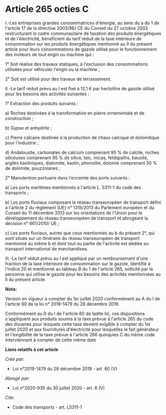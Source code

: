 # Article 265 octies C

I.-Les entreprises grandes consommatrices d'énergie, au sens du a du 1 de l'article 17 de la directive 2003/96/ CE du Conseil
du 27 octobre 2003 restructurant le cadre communautaire de taxation des produits énergétiques et de l'électricité,
bénéficient du tarif réduit de la taxe intérieure de consommation sur les produits énergétiques mentionné au II du présent
article pour leurs consommations de gazole utilisé pour le fonctionnement des moteurs de tout engin ou machine qui :

1° Soit réalise des travaux statiques, à l'exclusion des consommations utilisées pour véhiculer l'engin ou la machine ;

2° Soit est utilisé pour des travaux de terrassement.

II.-Le tarif réduit prévu au I est fixé à 12,1 € par hectolitre de gazole utilisé pour les besoins des activités suivantes :

1° Extraction des produits suivants :

a) Roches destinées à la transformation en pierre ornementale et de construction ;

b) Gypse et anhydrite ;

c) Pierre calcaire destinée à la production de chaux calcique et dolomitique pour l'industrie ;

d) Andalousite, carbonates de calcium comprenant 95 % de calcite, roches siliceuses comprenant 95 % de silice, talc, micas,
feldspaths, bauxite, argiles kaoliniques, diatomite, kaolin, phonolite, dolomie comprenant 50 % de dolomite, pouzzolanes ;

2° Manutention portuaire dans l'enceinte des ports suivants :

a) Les ports maritimes mentionnés à l'article L. 5311-1 du code des transports ;

b) Les ports fluviaux composant le réseau transeuropéen de transport défini à l'article 2 du règlement (UE) n° 1315/2013 du
Parlement européen et du Conseil du 11 décembre 2013 sur les orientations de l'Union pour le développement du réseau
transeuropéen de transport et abrogeant la décision n° 661/2010/ UE ;

c) Les ports fluviaux, autres que ceux mentionnés au b du présent 2°, qui sont situés sur un itinéraire du réseau
transeuropéen de transport mentionné au même b et dont tout ou partie de l'activité est dédiée au transport international de
marchandises.

III.-Le tarif réduit prévu au I est appliqué par un remboursement d'une fraction de la taxe intérieure de consommation sur le
gazole, identifié à l'indice 20 et mentionné au tableau B du 1 de l'article 265, sollicité par la personne qui utilise le
gazole pour les besoins des activités mentionnées au II du présent article.

**Nota:**

Version en vigueur à compter du 1er juillet 2020 conformément au A du I de l'article 60 de la loi n° 2019-1479 du 28 décembre
2019.

Conformément au D du I de l'article 60 de ladite loi, ces dispositions s'appliquent aux produits soumis à la taxe prévue à
l'article 265 du code des douanes pour lesquels cette taxe devient exigible à compter du 1er juillet 2020 et aux fournitures
d'électricité pour lesquelles le fait générateur et l'exigibilité de la taxe prévue à l'article 266 quinquies C du même code
interviennent à compter de cette même date

**Liens relatifs à cet article**

_Créé par_:

  - Loi n°2019-1479 du 28 décembre 2019 - art. 60 (V)

_Abrogé par_:

  - Loi n°2020-935 du 30 juillet 2020 - art. 6 (V)

_Cite_:

  - Code des transports - art. L5311-1
